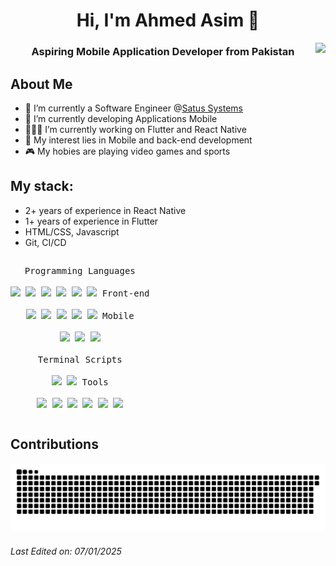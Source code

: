 <h1 align="center">Hi, I'm Ahmed Asim 👋 </h1>
<img align="right" src="https://visitor-badge.laobi.icu/badge?page_id=AhmedAsim-69.AhmedAsim-69&left_color=royalblue&right_color=black"  />
<h3 align="center">Aspiring Mobile Application Developer from Pakistan </h3>

## About Me

- 💼 I’m currently a Software Engineer @[Satus Systems](https://www.satussystems.com)
- 🌱 I’m currently developing Applications Mobile
- 👩🏻‍💻 I’m currently working on Flutter and React Native
- 🤔 My interest lies in Mobile and back-end development
- 🎮 My hobies are playing video games and sports
  
## My stack:
- 2+ years of experience in React Native
- 1+ years of experience in Flutter
- HTML/CSS, Javascript
- Git, CI/CD


<p style="display: inline-block;" align="center">
  <kbd>
    <kbd>Programming Languages</kbd>
    <br>
    <br>
    <img width="30px" src="https://cdn.jsdelivr.net/gh/devicons/devicon/icons/dart/dart-plain.svg" /> 
    <img width="30px" src="https://cdn.jsdelivr.net/gh/devicons/devicon/icons/javascript/javascript-plain.svg" /> 
    <img width="30px" src="https://cdn.jsdelivr.net/gh/devicons/devicon/icons/typescript/typescript-plain.svg" /> 
    <img width="30px" src="https://cdn.jsdelivr.net/gh/devicons/devicon/icons/python/python-plain.svg" /> 
    <img width="30px" src="https://cdn.jsdelivr.net/gh/devicons/devicon/icons/cplusplus/cplusplus-plain.svg" /> 
    <img width="30px" src="https://cdn.jsdelivr.net/gh/devicons/devicon/icons/c/c-plain.svg" /> 
  </kbd>
    <kbd>
    <kbd>Front-end</kbd>
    <br>
    <br>
    <img width="30px" src="https://cdn.jsdelivr.net/gh/devicons/devicon/icons/html5/html5-original.svg" /> 
    <img width="30px" src="https://cdn.jsdelivr.net/gh/devicons/devicon/icons/css3/css3-plain.svg" /> 
    <img width="30px" src="https://cdn.jsdelivr.net/gh/devicons/devicon/icons/bootstrap/bootstrap-plain.svg" /> 
    <img width="30px" src="https://cdn.jsdelivr.net/gh/devicons/devicon/icons/react/react-original.svg" />
    <img width="30px" src="https://cdn.jsdelivr.net/gh/devicons/devicon/icons/astro/astro-original.svg" />
  </kbd>
   <kbd>
    <kbd>Mobile</kbd>
    <br>
    <br>
    <img width="30px" src="https://cdn.jsdelivr.net/gh/devicons/devicon/icons/react/react-original.svg" />
    <img width="30px" src="https://cdn.jsdelivr.net/gh/devicons/devicon/icons/flutter/flutter-plain.svg" />
    <img width="30px" src="https://cdn.jsdelivr.net/gh/devicons/devicon/icons/dart/dart-original.svg" />
  </kbd>
  <br>
  <br>
  <kbd>
    <kbd>Terminal Scripts</kbd>
    <br>
    <br>
    <img width="30px" src="https://cdn.jsdelivr.net/gh/devicons/devicon/icons/bash/bash-original.svg" />
    <img width="30px" src="https://cdn.jsdelivr.net/gh/devicons/devicon/icons/vim/vim-original.svg" />
  </kbd>
  <kbd>
    <kbd>Tools</kbd>
    <br>
    <br>
    <img width="30px" src="https://cdn.jsdelivr.net/gh/devicons/devicon/icons/vscode/vscode-original.svg" />
    <img width="30px" src="https://cdn.jsdelivr.net/gh/devicons/devicon/icons/androidstudio/androidstudio-original.svg" />
    <img width="30px" src="https://cdn.jsdelivr.net/gh/devicons/devicon/icons/xcode/xcode-original.svg" />
    <img width="30px" src="https://cdn.jsdelivr.net/gh/devicons/devicon/icons/jupyter/jupyter-original.svg" />
    <img width="30px" src="https://cdn.jsdelivr.net/gh/devicons/devicon/icons/pycharm/pycharm-original.svg" />
    <img width="30px" src="https://cdn.jsdelivr.net/gh/devicons/devicon/icons/visualstudio/visualstudio-plain.svg" />
  </kbd>
</p>
<!-- //
// ## My Journey
// <div>
//  <img width="440px" src="https://github-readme-stats.vercel.app/api?username=AhmedAsim-69&show_icons=true&theme=onedark">
//  <img width="385px" src="https://github-readme-stats.anuraghazra1.vercel.app/api/top-langs/?username=AhmedAsim-69&layout=compact&theme=onedark" />
//  <img width="440px" src="https://github-readme-activity-graph.vercel.app/graph?username=AhmedAsim-69&theme=github">
//  <img width="385px" src="https://github-readme-streak-stats.herokuapp.com/?user=AhmedAsim-69&theme=onedark" />
// </div>
// -->

## Contributions
<picture>
  <source media="(prefers-color-scheme: dark)" srcset="https://raw.githubusercontent.com/ahmedasim-31/ahmedasim-31/gh-pages/github-contribution-grid-snake-dark.svg">
  <source media="(prefers-color-scheme: light)" srcset="https://raw.githubusercontent.com/ahmedasim-31/ahmedasim-31/gh-pages/github-contribution-grid-snake.svg">
  <img alt="github contribution grid snake animation" src="https://raw.githubusercontent.com/ahmedasim-31/ahmedasim-31/gh-pages/github-contribution-grid-snake.svg">
</picture>
<!-- ![Snake animation](https://github.com/AhmedAsim-69/AhmedAsim-69/blob/output/github-contribution-grid-snake.svg)
 -->



<h6>
Last Edited on: 07/01/2025
</h6>
